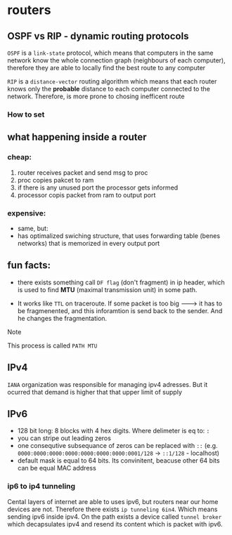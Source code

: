 # routers

## OSPF vs RIP - dynamic routing protocols

`OSPF` is a `link-state` protocol, which means that computers in the same network know the whole connection graph (neighbours of each computer), therefore they are able to locally find the best route to any computer

`RIP` is a `distance-vector` routing algorithm which means that each router knows only the **probable** distance to each computer connected to the network. Therefore, is more prone to chosing inefficent route

### How to set 

## what happening inside a router

### cheap:

1. router receives packet and send msg to proc
2. proc copies pakcet to ram
3. if there is any unused port the processor gets informed
4. processor copis packet from ram to output port

### expensive:

* same, but:
* has optimalized swiching structure, that uses forwarding table (benes networks) that is memorized in every output port


## fun facts:
* there exists something call `DF flag` (don't fragment) in ip header, which is used to find **MTU** (maximal transmission unit) in some path.
 
* It works like `TTL` on traceroute. If some packet is too big ---> it has to be fragmenented, and this inforamtion is send back to the sender. And he changes the fragmentation. 

> [!NOTE]
> This process is called `PATH MTU`

## IPv4

`IANA` organization was responsible for managing ipv4 adresses. But it ocurred that demand is higher that that upper limit of supply

## IPv6

* 128 bit long: 8 blocks with 4 hex digits. Where delimeter is eq to: `:`
* you can stripe out leading zeros
* one consequtive subsequance of zeros can be replaced with `::` (e.g. `0000:0000:0000:0000:0000:0000:0000:0001/128` -> `::1/128` - localhost)
* default mask is equal to 64 bits. Its convinitent, beacuse other 64 bits can be equal MAC address

### ip6 to ip4 tunneling

Cental layers of internet are able to uses ipv6, but routers near our home devices are not. Therefore there exists `ip tunneling 6in4`.
Which means sending ipv6 inside ipv4. On the path exists a device called `tunnel broker` which decapsulates ipv4 and resend its content which is packet with ipv6. 